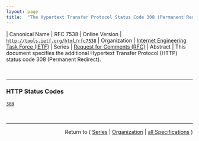 ```yaml
---
layout: page
title:  "The Hypertext Transfer Protocol Status Code 308 (Permanent Redirect)"
---
```


| Canonical Name | RFC 7538
| Online Version | [`http://tools.ietf.org/html/rfc7538`](http://tools.ietf.org/html/rfc7538)
| Organization | [Internet Engineering Task Force (IETF)](..)
| Series | [Request for Comments (RFC)](.)
| Abstract | This document specifies the additional Hypertext Transfer Protocol (HTTP) status code 308 (Permanent Redirect).

<br/>
<hr/>

### HTTP Status Codes

[`308`](/concepts/http-status-code/308 "The 308 (Permanent Redirect) status code indicates that the target resource has been assigned a new permanent URI and any future references to this resource ought to use one of the enclosed URIs.")



<br/>
<hr/>

<p style="text-align: right">Return to ( <a href="./">Series</a> | <a href="../">Organization</a> | <a href="../../">all Specifications</a> )</p>